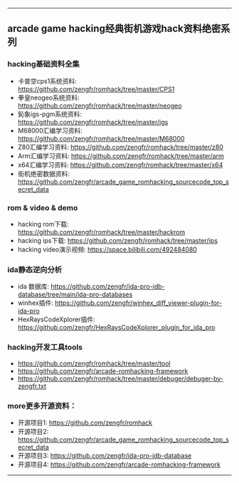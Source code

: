 ---------------------------------------------------------------------------------------
## arcade game hacking经典街机游戏hack资料绝密系列

### hacking基础资料全集
- 卡普空cps1系统资料: https://github.com/zengfr/romhack/tree/master/CPS1
- 拳皇neogeo系统资料: https://github.com/zengfr/romhack/tree/master/neogeo
- 鈊象igs-pgm系统资料: https://github.com/zengfr/romhack/tree/master/igs
- M68000汇编学习资料: https://github.com/zengfr/romhack/tree/master/M68000
- Z80汇编学习资料: https://github.com/zengfr/romhack/tree/master/z80
- Arm汇编学习资料: https://github.com/zengfr/romhack/tree/master/arm
- x64汇编学习资料: https://github.com/zengfr/romhack/tree/master/x64
- 街机绝密数据资料: https://github.com/zengfr/arcade_game_romhacking_sourcecode_top_secret_data

### rom & video & demo
- hacking rom下载: https://github.com/zengfr/romhack/tree/master/hackrom
- hacking ips下载: https://github.com/zengfr/romhack/tree/master/ips
- hacking video演示视频: https://space.bilibili.com/492484080

### ida静态逆向分析
- ida 数据库: https://github.com/zengfr/ida-pro-idb-database/tree/main/ida-pro-databases
- winhex插件: https://github.com/zengfr/winhex_diff_viewer-plugin-for-ida-pro
- HexRaysCodeXplorer插件: https://github.com/zengfr/HexRaysCodeXplorer_plugin_for_ida_pro

### hacking开发工具tools 
- https://github.com/zengfr/romhack/tree/master/tool
- https://github.com/zengfr/arcade-romhacking-framework
- https://github.com/zengfr/romhack/tree/master/debuger/debuger-by-zengfr.txt

### more更多开源资料：
- 开源项目1: https://github.com/zengfr/romhack
- 开源项目2: https://github.com/zengfr/arcade_game_romhacking_sourcecode_top_secret_data
- 开源项目3: https://github.com/zengfr/ida-pro-idb-database
- 开源项目4: https://github.com/zengfr/arcade-romhacking-framework
---------------------------------------------------------------------------------------